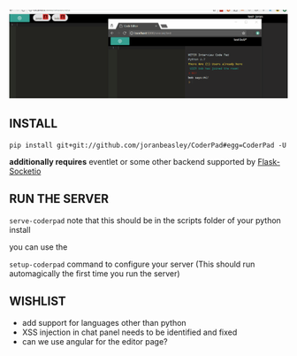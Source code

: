 ![Demo Of Coderpad](docs/demo1.gif)

INSTALL
-------
`pip install git+git://github.com/joranbeasley/CoderPad#egg=CoderPad -U`

**additionally requires** eventlet or some other backend supported by [Flask-Socketio](https://flask-socketio.readthedocs.io/en/latest/#requirements)

RUN THE SERVER
--------------
`serve-coderpad` note that this should be in the scripts folder of your python install

you can use the 

`setup-coderpad` command to configure your server (This should run automagically the first time you run the server)

WISHLIST
--------

* add support for languages other than python
* XSS injection in chat panel needs to be identified and fixed
* can we use angular for the editor page?
